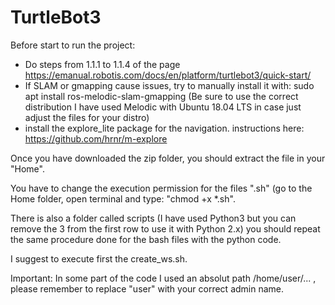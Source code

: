 # TurtleBot3
Before start to run the project:

- Do steps from 1.1.1 to 1.1.4 of the page https://emanual.robotis.com/docs/en/platform/turtlebot3/quick-start/ 
- If SLAM or gmapping cause issues, try to manually install it with: sudo apt install ros-melodic-slam-gmapping (Be sure to use the correct distribution I have used Melodic with Ubuntu 18.04 LTS in case just adjust the files for your distro)
- install the explore_lite package for the navigation. instructions here: https://github.com/hrnr/m-explore

Once you have downloaded the zip folder, you should extract the file in your "Home". 

You have to change the execution permission for the files ".sh" (go to the Home folder, open terminal and type: "chmod +x *.sh". 

There is also a folder called scripts (I have used Python3 but you can remove the 3 from the first row to use it with Python 2.x) you should repeat the same procedure done for the bash files with the python code.

I suggest to execute first the create_ws.sh. 

Important: In some part of the code I used an absolut path /home/user/... , please remember to replace "user" with your correct admin name.



